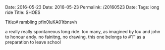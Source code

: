 Date: 2016-05-23
Date: 2016-05-23
Permalink: /20160523
Date: 
Tags: long ride
Title: SHOES
  
Title:# rambling pfin0luKA01tbnsvh  
  
a really really spontaneous long ride. too many, as imagined by lou and john to honour andy. no fainitng, no drawing. this one belongs to #1™ as a preparation to leave school  
